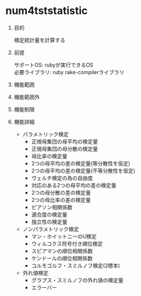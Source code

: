 num4tststatistic
================
1. 目的

    検定統計量を計算する

1. 前提

   サポートOS: rubyが実行できるOS  
   必要ライブラリ:  ruby rake-compilerライブラリ  

1. 機能範囲

1. 機能範囲外

1. 機能制限

1. 機能詳細
    * パラメトリック検定
      - 正規母集団の母平均の検定量
      - 正規母集団の母分散の検定量
      - 母比率の検定量
      - 2つの母平均の差の検定量(等分散性を仮定)
      - 2つの母平均の差の検定量(不等分散性を仮定)
      - ウェルチ検定の為の自由度
      - 対応のある2つの母平均の差の検定量
      - 2つの母分散の差の検定量
      - 2つの母比率の差の検定量
      - ピアソン相関係数
      - 適合度の検定量
      - 独立性の検定量
    * ノンパラメトリック検定
      - マン・ホイットニーのU検定
      - ウィルコクス符号付き順位検定
      - スピアマンの順位相関係数
      - ケンドールの順位相関係数
      - コルモゴルフ・スミルノフ検定(2標本)
    * 外れ値検定
      - グラプス・スミルノフの外れ値の検定量
      - エラーバー

